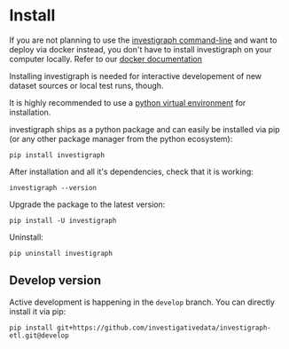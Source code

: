 # Install

If you are not planning to use the [investigraph command-line](../reference/cli) and want to deploy via docker instead, you don't have to install investigraph on your computer locally. Refer to our [docker documentation](../deployment/docker)

Installing investigraph is needed for interactive developement of new dataset sources or local test runs, though.

It is highly recommended to use a [python virtual environment](https://learnpython.com/blog/how-to-use-virtualenv-python/) for installation.

investigraph ships as a python package and can easily be installed via pip (or any other package manager from the python ecosystem):

    pip install investigraph

After installation and all it's dependencies, check that it is working:

    investigraph --version

Upgrade the package to the latest version:

    pip install -U investigraph

Uninstall:

    pip uninstall investigraph

## Develop version

Active development is happening in the `develop` branch. You can directly install it via pip:

    pip install git+https://github.com/investigativedata/investigraph-etl.git@develop
